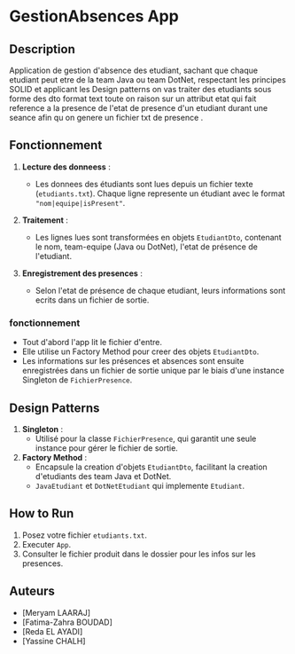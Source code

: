 # GestionAbsences App

## Description
Application de gestion d'absence des etudiant,  sachant que chaque etudiant peut etre de la team Java ou team DotNet, respectant les principes SOLID et applicant les Design patterns on vas traiter des etudiants sous forme des dto format text toute on raison sur un attribut etat qui fait reference a la presence de l'etat de presence d'un etudiant durant une seance afin qu on genere un fichier txt de presence .

## Fonctionnement
1. **Lecture des donneess** :
   - Les donnees des étudiants sont lues depuis un fichier texte (`etudiants.txt`). Chaque ligne represente un étudiant avec le format `"nom|equipe|isPresent"`.

2. **Traitement** :
   - Les lignes lues sont transformées en objets `EtudiantDto`, contenant le nom, team-equipe (Java ou DotNet), l'etat de présence de l'etudiant.

3. **Enregistrement des presences** :
   - Selon l'etat de présence de chaque etudiant, leurs informations sont ecrits dans un fichier de sortie.

### fonctionnement
- Tout d'abord l'app lit le fichier d'entre.
- Elle utilise un Factory Method pour creer des objets `EtudiantDto`.
- Les informations sur les présences et absences sont ensuite enregistrées dans un fichier de sortie unique par le biais d'une instance Singleton de `FichierPresence`.

## Design Patterns

1. **Singleton** :
   - Utilisé pour la classe `FichierPresence`, qui garantit une seule instance pour gérer le fichier de sortie.
2. **Factory Method** :
   - Encapsule la creation d'objets `EtudiantDto`, facilitant la creation d'etudiants des team Java et DotNet.
   - `JavaEtudiant` et `DotNetEtudiant` qui implemente `Etudiant`.

## How to Run
1. Posez votre fichier `etudiants.txt`.
2. Executer `App`.
3. Consulter le fichier produit dans le dossier pour les infos sur les presences.

## Auteurs
- [Meryam LAARAJ]
- [Fatima-Zahra BOUDAD]
- [Reda EL AYADI]
- [Yassine CHALH]